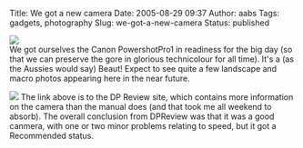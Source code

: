 Title: We got a new camera
Date: 2005-08-29 09:37
Author: aabs
Tags: gadgets, photography
Slug: we-got-a-new-camera
Status: published

[![](http://www.dpreview.com/reviews/CanonPro1/Images/frontview-001.jpg)](http://www.dpreview.com/reviews/CanonPro1/Images/frontview-001.jpg)  
We got ourselves the Canon PowershotPro1 in readiness for the big day (so that we can preserve the gore in glorious technicolour for all time). It's a (as the Aussies would say) Beaut! Expect to see quite a few landscape and macro photos appearing here in the near future.

[![](http://www.dpreview.com/reviews/CanonPro1/Images/Supplied/pro1_cut_through1-001.jpg)](http://www.dpreview.com/reviews/CanonPro1/Images/Supplied/pro1_cut_through1-001.jpg) The link above is to the DP Review site, which contains more information on the camera than the manual does (and that took me all weekend to absorb). The overall conclusion from DPReview was that it was a good canmera, with one or two minor problems relating to speed, but it got a Recommended status.
